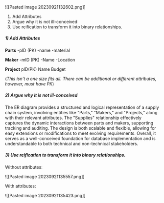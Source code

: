 
![[Pasted image 20230921132602.png]]

1) Add Attributes 
2) Argue why it is not ill-conceived 
3) Use reification to transform it into binary relationships.

##### 1) Add Attributes 

**Parts**
	-pID (PK)
	-name
	-material

**Maker**
	-mID (PK)
	-Name
	-Location

**Project**
	pID(PK)
	Name
	Budget

(*This isn't a one size fits all. There can be additional or different attributes, however, must have PK*)

##### 2) Argue why it is not ill-conceived 

The ER diagram provides a structured and logical representation of a supply chain system, involving entities like "Parts," "Makers," and "Projects," along with their relevant attributes. The "Supplies" relationship effectively captures the dynamic interactions between parts and makers, supporting tracking and auditing. The design is both scalable and flexible, allowing for easy extensions or modifications to meet evolving requirements. Overall, it serves as a well-conceived foundation for database implementation and is understandable to both technical and non-technical stakeholders.

##### 3) Use reification to transform it into binary relationships.


Without attributes:

![[Pasted image 20230921135557.png]]

With attributes:

![[Pasted image 20230921135423.png]]

